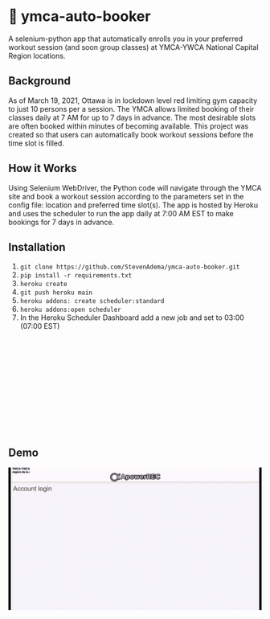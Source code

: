 
# 🤖 ymca-auto-booker

A selenium-python app that automatically enrolls you in your preferred workout session (and soon group classes) at 
YMCA-YWCA National Capital Region locations.

## Background

As of March 19, 2021, Ottawa is in lockdown level red limiting gym capacity to just 10 persons per a session.  The YMCA 
allows limited booking of their classes daily at 7 AM for up to 7 days in advance. The most desirable slots are often 
booked within minutes of becoming available. This project was created so that users can automatically book workout sessions
before the time slot is filled.

## How it Works

Using Selenium WebDriver, the Python code will navigate through the YMCA site and book a workout session according to the
parameters set in the config file: location and preferred time slot(s). The app is hosted by Heroku and uses the scheduler 
to run the app daily at 7:00 AM EST to make bookings for 7 days in advance.

## Installation
1. ``` git clone https://github.com/StevenAdema/ymca-auto-booker.git ```
2. ``` pip install -r requirements.txt ```
3. ``` heroku create ```
4. ``` git push heroku main ```
5. ``` heroku addons: create scheduler:standard ```
6. ``` heroku addons:open scheduler ```
7. In the Heroku Scheduler Dashboard add a new job and set to 03:00 (07:00 EST)

<br>
<br>
<br>
<br>
<br>
<br>
<br>
<br>
<br>
<br>
<br>

## Demo

![YMCA auto-booking selenium bot](/config/demo.gif?raw=true)


